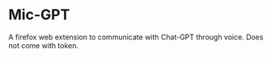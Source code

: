 # Mic-GPT
A firefox web extension to communicate with Chat-GPT through voice. Does not come with token.
